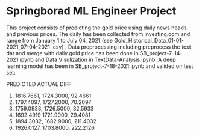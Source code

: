 # Springborad ML Engineer Project

This project consists of predicting the gold price using daily news heads and previous prices. The daily has been collected from investing.com and range from January 1 to July 04, 2021 (see Gold_Historical_Data_01-01-2021_07-04-2021 .csv) . Data preprocessing including preprocess the text dat and merge with daily gold price has been done in SB_project-7-14-2021.ipynb and Data Visulization in TextData-Analysis.ipynb. A deep learning model has been in SB_project-7-18-2021.ipynb and valided on test set:

 PREDICTED   ACTUAL     DIFF
 1. 1816.7661, 1724.3000,  92.4661
 2. 1797.4097, 1727.2000,  70.2097
 3. 1759.0933, 1726.5000,  32.5933
 4. 1692.4919 1721.9000,  29.4081
 5. 1894.3032, 1682.9000, 211.4032
 6. 1926.0127, 1703.8000, 222.2126
